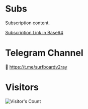 # Subs
Subscription content.

[Subscription Link in Base64](https://raw.githubusercontent.com/Surfboardv2ray/Subs/main/Raw)

# Telegram Channel
🔗 https://t.me/surfboardv2ray

# Visitors


![Visitor's Count](https://profile-counter.glitch.me/Surfboardv2ray_Subs/count.svg)
